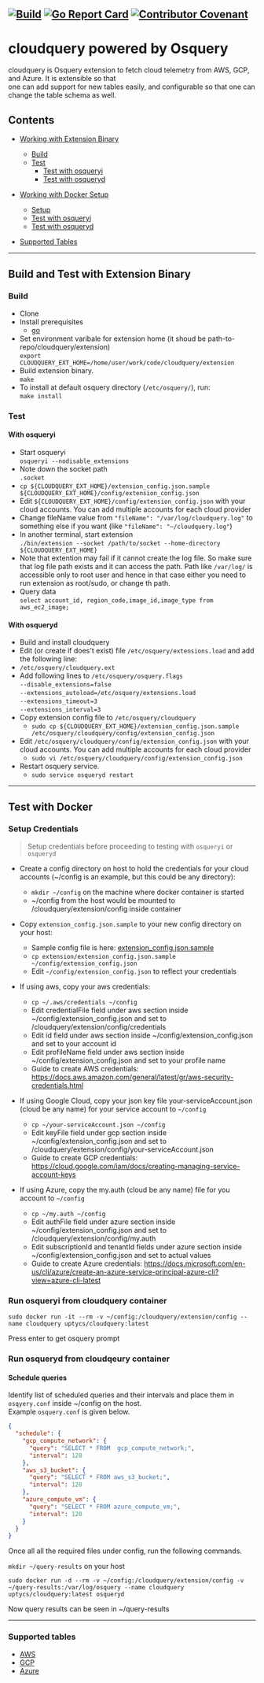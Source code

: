[![Build](https://github.com/Uptycs/cloudquery/workflows/Build/badge.svg?branch=master)](https://github.com/Uptycs/cloudquery/actions?query=workflow%3ABuild)
[![Go Report Card](https://goreportcard.com/badge/github.com/Uptycs/cloudquery)](https://goreportcard.com/report/github.com/Uptycs/cloudquery)
[![Contributor Covenant](https://img.shields.io/badge/Contributor%20Covenant-v2.0%20adopted-ff69b4.svg)](CODE_OF_CONDUCT.md)
---

# cloudquery powered by Osquery

cloudquery is Osquery extension to fetch cloud telemetry from AWS, GCP, and Azure. It is extensible so that  
one can add support for new tables easily, and configurable so that one can change the table schema as well.


## Contents

- [Working with Extension Binary](#build-and-test-with-extension-binary)
  * [Build](#build)
  * [Test](#test)
    + [Test with osqueryi](#with-osqueryi)  
    + [Test with osqueryd](#with-osqueryd)  

- [Working with Docker Setup](#test-with-docker)
  * [Setup](#setup-credentials)
  * [Test with osqueryi](#run-osqueryi-from-cloudquery-container)
  * [Test with osqueryd](#run-osqueryd-from-cloudquery-container)

- [Supported Tables](#supported-tables)

---

## Build and Test with Extension Binary

### Build

- Clone
- Install prerequisites
  - [go](https://golang.org/doc/install#install)
- Set environment varibale for extension home (it shoud be path-to-repo/cloudquery/extension)  
  `export CLOUDQUERY_EXT_HOME=/home/user/work/code/cloudquery/extension`
- Build extension binary.  
  `make`
- To install at default osquery directory (`/etc/osquery/`), run:  
  `make install`

### Test

#### With osqueryi

- Start osqueryi  
  `osqueryi --nodisable_extensions`
- Note down the socket path  
  `.socket`
- `cp ${CLOUDQUERY_EXT_HOME}/extension_config.json.sample ${CLOUDQUERY_EXT_HOME}/config/extension_config.json`
- Edit `${CLOUDQUERY_EXT_HOME}/config/extension_config.json` with your cloud accounts. You can add multiple accounts for each cloud provider
- Change fileName value from `"fileName": "/var/log/cloudquery.log"` to something else if you want (like `"fileName": "~/cloudquery.log"`)
- In another terminal, start extension  
  `./bin/extension --socket /path/to/socket --home-directory ${CLOUDQUERY_EXT_HOME}`
- Note that extention may fail if it cannot create the log file. So make sure that log file path exists and it can access the path. Path like `/var/log/` is accessible only to root user and hence in that case either you need to run extension as root/sudo, or change th path.
- Query data  
  `select account_id, region_code,image_id,image_type from aws_ec2_image;`

#### With osqueryd

- Build and install cloudquery
- Edit (or create if does't exist) file `/etc/osquery/extensions.load` and add the following line:
- `/etc/osquery/cloudquery.ext`
- Add following lines to `/etc/osquery/osquery.flags`  
  `--disable_extensions=false`  
  `--extensions_autoload=/etc/osquery/extensions.load`  
  `--extensions_timeout=3`  
  `--extensions_interval=3`
- Copy extension config file to `/etc/osquery/cloudquery`
  - `sudo cp ${CLOUDQUERY_EXT_HOME}/extension_config.json.sample /etc/osquery/cloudquery/config/extension_config.json`
- Edit `/etc/osquery/cloudquery/config/extension_config.json` with your cloud accounts. You can add multiple accounts for each cloud provider
  - `sudo vi /etc/osquery/cloudquery/config/extension_config.json`
- Restart osquery service.
  - `sudo service osqueryd restart`

---

## Test with Docker

### Setup Credentials

> Setup credentials before proceeding to testing with `osqueryi` or `osqueryd`

- Create a config directory on host to hold the credentials for your cloud accounts (~/config is an example, but this could be any directory):

  - `mkdir ~/config` on the machine where docker container is started
  - ~/config from the host would be mounted to /cloudquery/extension/config inside container 
- Copy `extension_config.json.sample` to your new config directory on your host:
  - Sample config file is here: [extension_config.json.sample](extension/extension_config.json.sample)
  - `cp extension/extension_config.json.sample ~/config/extension_config.json`
  -  Edit `~/config/extension_config.json` to reflect your credentials

- If using aws, copy your aws credentials:
  - `cp ~/.aws/credentials ~/config`
  - Edit credentialFile field  under aws section inside ~/config/extension_config.json and set to /cloudquery/extension/config/credentials
  - Edit id field under aws section inside ~/config/extension_config.json and set to your account id
  - Edit profileName  field under aws section inside ~/config/extension_config.json and set to your  profile name
  - Guide to create AWS credentials: https://docs.aws.amazon.com/general/latest/gr/aws-security-credentials.html

- If using Google Cloud, copy your json key file your-serviceAccount.json (cloud be any name) for your service account to `~/config`
  - `cp ~/your-serviceAccount.json ~/config`
  - Edit keyFile field under gcp section inside ~/config/extension_config.json and set to /cloudquery/extension/config/your-serviceAccount.json
  - Guide to create GCP credentials: https://cloud.google.com/iam/docs/creating-managing-service-account-keys

- If using Azure, copy the my.auth (cloud be any name) file for you account to `~/config`
  - `cp ~/my.auth ~/config`
  - Edit authFile  field under azure section inside ~/config/extension_config.json and set to /cloudquery/extension/config/my.auth
  - Edit subscriptionId and tenantId fields under azure section inside ~/config/extension_config.json and set to actual values
  - Guide to create Azure credentials: https://docs.microsoft.com/en-us/cli/azure/create-an-azure-service-principal-azure-cli?view=azure-cli-latest

### Run osqueryi from cloudquery container

`sudo docker run -it --rm -v ~/config:/cloudquery/extension/config --name cloudquery uptycs/cloudquery:latest`

Press enter to get osquery prompt

### Run osqueryd from cloudqeury container

#### Schedule queries
Identify list of scheduled queries and their intervals and place them in `osqyery.conf` inside ~/config on the host.  
Example `osquery.conf` is given below.

```json
{
  "schedule": {
    "gcp_compute_network": {
      "query": "SELECT * FROM  gcp_compute_network;",
      "interval": 120
    },
    "aws_s3_bucket": {
      "query": "SELECT * FROM aws_s3_bucket;",
      "interval": 120
    },
    "azure_compute_vm": {
      "query": "SELECT * FROM azure_compute_vm;",
      "interval": 120
    }
  }
}
```

Once all all the required files under config, run the following commands.

`mkdir ~/query-results` on your host

`sudo docker run -d --rm -v ~/config:/cloudquery/extension/config -v ~/query-results:/var/log/osquery --name cloudquery uptycs/cloudquery:latest osqueryd`

Now query results can be seen in ~/query-results

---

### Supported tables
- [AWS](extension/aws/tables.md)
- [GCP](extension/gcp/tables.md)
- [Azure](extension/azure/tables.md)
